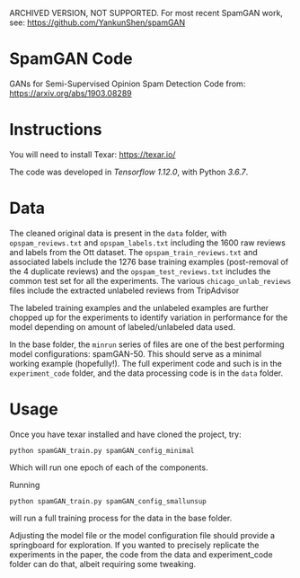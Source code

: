 ARCHIVED VERSION, NOT SUPPORTED. For most recent SpamGAN work, see: https://github.com/YankunShen/spamGAN

# SpamGAN Code
GANs for Semi-Supervised Opinion Spam Detection
Code from: https://arxiv.org/abs/1903.08289

# Instructions
You will need to install Texar: https://texar.io/

The code was developed in *Tensorflow 1.12.0*, with Python *3.6.7*.

# Data
The cleaned original data is present in the `data` folder, with 
`opspam_reviews.txt` and `opspam_labels.txt` including the 1600 raw reviews and labels from the Ott dataset.
The `opspam_train_reviews.txt` and associated labels include the 1276 base training examples 
(post-removal of the 4 duplicate reviews) and the `opspam_test_reviews.txt` includes the common test set for all the experiments.
The various `chicago_unlab_reviews` files include the extracted unlabeled reviews from TripAdvisor

The labeled training examples and the unlabeled examples are further chopped up for the experiments to identify variation in performance for
the model depending on amount of labeled/unlabeled data used.

In the base folder, the `minrun` series of files are one of the best performing model configurations: spamGAN-50. This should serve as a minimal
working example (hopefully!). The full experiment code and such is in the `experiment_code` folder, and the data processing code is in the `data`
folder.

# Usage
Once you have texar installed and have cloned the project, try:

`python spamGAN_train.py spamGAN_config_minimal` 

Which will run one epoch of each of the components.

Running

`python spamGAN_train.py spamGAN_config_smallunsup`

will run a full training process for the data in the base folder.


Adjusting the model file or the model configuration file should provide a springboard for exploration. If you wanted to precisely replicate the
experiments in the paper, the code from the data and experiment_code folder can do that, albeit requiring some tweaking.

